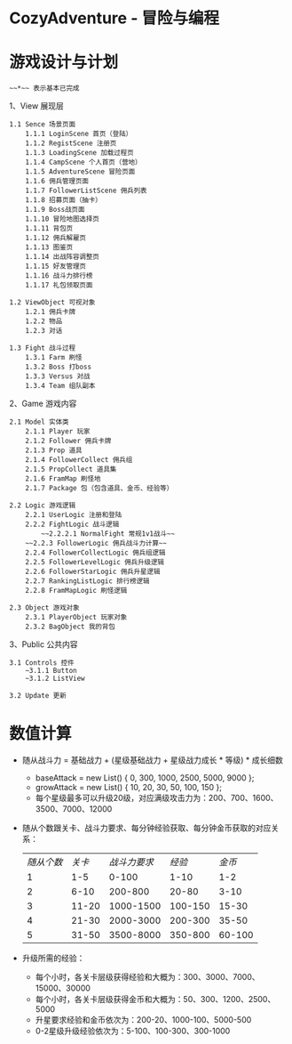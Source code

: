 CozyAdventure - 冒险与编程
===============================


游戏设计与计划
===============================

    ~~*~~ 表示基本已完成

1、View 展现层

    1.1 Sence 场景页面
        1.1.1 LoginScene 首页（登陆）
        1.1.2 RegistScene 注册页
        1.1.3 LoadingScene 加载过程页
        1.1.4 CampScene 个人首页（营地）
        1.1.5 AdventureScene 冒险页面
        1.1.6 佣兵管理页面
        1.1.7 FollowerListScene 佣兵列表
        1.1.8 招募页面（抽卡）
        1.1.9 Boss战页面
        1.1.10 冒险地图选择页
        1.1.11 背包页
        1.1.12 佣兵解雇页
        1.1.13 图鉴页
        1.1.14 出战阵容调整页
        1.1.15 好友管理页
        1.1.16 战斗力排行榜
        1.1.17 礼包领取页面

    1.2 ViewObject 可视对象
        1.2.1 佣兵卡牌
        1.2.2 物品
        1.2.3 对话

    1.3 Fight 战斗过程
        1.3.1 Farm 刷怪
        1.3.2 Boss 打boss
        1.3.3 Versus 对战
        1.3.4 Team 组队副本 

2、Game 游戏内容

    2.1 Model 实体类
        2.1.1 Player 玩家
        2.1.2 Follower 佣兵卡牌
        2.1.3 Prop 道具
        2.1.4 FollowerCollect 佣兵组
        2.1.5 PropCollect 道具集
        2.1.6 FramMap 刷怪地
        2.1.7 Package 包（包含道具、金币、经验等）

    2.2 Logic 游戏逻辑
        2.2.1 UserLogic 注册和登陆
        2.2.2 FightLogic 战斗逻辑
            ~~2.2.2.1 NormalFight 常规1v1战斗~~
        ~~2.2.3 FollowerLogic 佣兵战斗力计算~~
        2.2.4 FollowerCollectLogic 佣兵组逻辑
        2.2.5 FollowerLevelLogic 佣兵升级逻辑
        2.2.6 FollowerStarLogic 佣兵升星逻辑
        2.2.7 RankingListLogic 排行榜逻辑
        2.2.8 FramMapLogic 刷怪逻辑

    2.3 Object 游戏对象
        2.3.1 PlayerObject 玩家对象
        2.3.2 BagObject 我的背包
    
    
3、Public 公共内容

    3.1 Controls 控件
        ~3.1.1 Button
        ~3.1.2 ListView

    3.2 Update 更新



数值计算
===============================

- 随从战斗力 = 基础战力 + (星级基础战力 + 星级战力成长 * 等级) * 成长细数
    - baseAttack = new List<int>() { 0, 300, 1000, 2500, 5000, 9000 };
    - growAttack = new List<int>() { 10, 20, 30, 50, 100, 150 };
    - 每个星级最多可以升级20级，对应满级攻击力为：200、700、1600、3500、7000、12000

- 随从个数跟关卡、战斗力要求、每分钟经验获取、每分钟金币获取的对应关系：
    <table><tbody>
    <tr>
        <td><em>随从个数</em></td>
        <td><em>关卡</em></td>
        <td><em>战斗力要求</em></td>
        <td><em>经验</em></td>
        <td><em>金币</em></td>
    </tr>
    <tr>
        <td>1</td>
        <td>1-5</td>
        <td>0-100</td>
        <td>1-10</td>
        <td>1-2</td>
    </tr>
    <tr>
        <td>2</td>
        <td>6-10</td>
        <td>200-800</td>
        <td>20-80</td>
        <td>3-10</td>
    </tr>
    <tr>
        <td>3</td>
        <td>11-20</td>
        <td>1000-1500</td>
        <td>100-150</td>
        <td>15-30</td>
    </tr>
    <tr>
        <td>4</td>
        <td>21-30</td>
        <td>2000-3000</td>
        <td>200-300</td>
        <td>35-50</td>
    </tr>
    <tr>
        <td>5</td>
        <td>31-50</td>
        <td>3500-8000</td>
        <td>350-800</td>
        <td>60-100</td>
    </tr>
    </tbody></table>

- 升级所需的经验：
    - 每个小时，各关卡层级获得经验和大概为：300、3000、7000、15000、30000
    - 每个小时，各关卡层级获得金币和大概为：50、300、1200、2500、5000
    - 升星要求经验和金币依次为：200-20、1000-100、5000-500
    - 0-2星级升级经验依次为：5-100、100-300、300-1000
